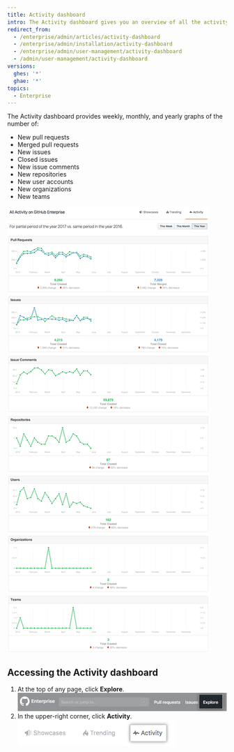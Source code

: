 ```yaml
---
title: Activity dashboard
intro: The Activity dashboard gives you an overview of all the activity in your enterprise.
redirect_from:
  - /enterprise/admin/articles/activity-dashboard
  - /enterprise/admin/installation/activity-dashboard
  - /enterprise/admin/user-management/activity-dashboard
  - /admin/user-management/activity-dashboard
versions:
  ghes: '*'
  ghae: '*'
topics:
  - Enterprise
---
```

The Activity dashboard provides weekly, monthly, and yearly graphs of the number of:
- New pull requests
- Merged pull requests
- New issues
- Closed issues
- New issue comments
- New repositories
- New user accounts
- New organizations
- New teams

![Activity dashboard](/assets/images/enterprise/activity/activity-dashboard-yearly.png)

## Accessing the Activity dashboard

1. At the top of any page, click **Explore**.
![Explore tab](/assets/images/enterprise/settings/ent-new-explore.png)
2. In the upper-right corner, click **Activity**.
![Activity button](/assets/images/enterprise/activity/activity-button.png)
